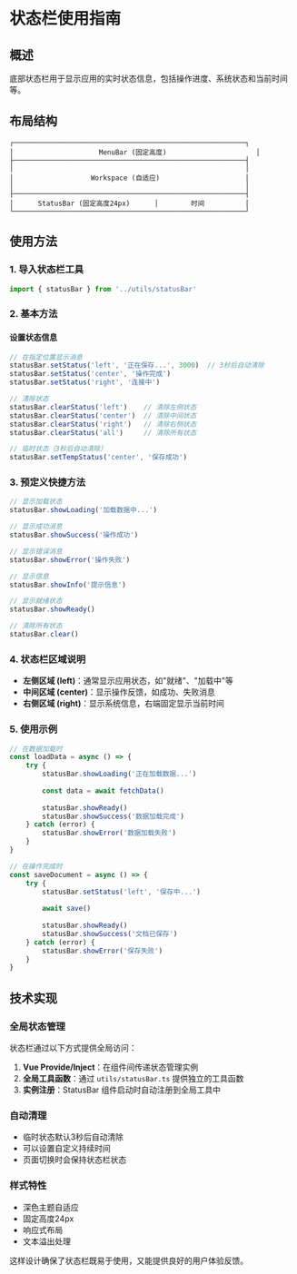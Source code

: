 # 状态栏使用指南

## 概述
底部状态栏用于显示应用的实时状态信息，包括操作进度、系统状态和当前时间等。

## 布局结构
```
┌─────────────────────────────────────────────────────────┐
│                     MenuBar (固定高度)                      │
├─────────────────────────────────────────────────────────┤
│                                                         │
│                   Workspace (自适应)                     │
│                                                         │
├─────────────────────────────────────────────────────────┤
│      StatusBar (固定高度24px)      │        时间          │
└─────────────────────────────────────────────────────────┘
```

## 使用方法

### 1. 导入状态栏工具
```javascript
import { statusBar } from '../utils/statusBar'
```

### 2. 基本方法

#### 设置状态信息
```javascript
// 在指定位置显示消息
statusBar.setStatus('left', '正在保存...', 3000)  // 3秒后自动清除
statusBar.setStatus('center', '操作完成')
statusBar.setStatus('right', '连接中')

// 清除状态
statusBar.clearStatus('left')    // 清除左侧状态
statusBar.clearStatus('center')  // 清除中间状态
statusBar.clearStatus('right')   // 清除右侧状态
statusBar.clearStatus('all')     // 清除所有状态

// 临时状态（3秒后自动清除）
statusBar.setTempStatus('center', '保存成功')
```

### 3. 预定义快捷方法

```javascript
// 显示加载状态
statusBar.showLoading('加载数据中...')

// 显示成功消息
statusBar.showSuccess('操作成功')

// 显示错误消息
statusBar.showError('操作失败')

// 显示信息
statusBar.showInfo('提示信息')

// 显示就绪状态
statusBar.showReady()

// 清除所有状态
statusBar.clear()
```

### 4. 状态栏区域说明

- **左侧区域 (left)**：通常显示应用状态，如"就绪"、"加载中"等
- **中间区域 (center)**：显示操作反馈，如成功、失败消息
- **右侧区域 (right)**：显示系统信息，右端固定显示当前时间

### 5. 使用示例

```javascript
// 在数据加载时
const loadData = async () => {
    try {
        statusBar.showLoading('正在加载数据...')
        
        const data = await fetchData()
        
        statusBar.showReady()
        statusBar.showSuccess('数据加载完成')
    } catch (error) {
        statusBar.showError('数据加载失败')
    }
}

// 在操作完成时
const saveDocument = async () => {
    try {
        statusBar.setStatus('left', '保存中...')
        
        await save()
        
        statusBar.showReady()
        statusBar.showSuccess('文档已保存')
    } catch (error) {
        statusBar.showError('保存失败')
    }
}
```

## 技术实现

### 全局状态管理
状态栏通过以下方式提供全局访问：

1. **Vue Provide/Inject**：在组件间传递状态管理实例
2. **全局工具函数**：通过 `utils/statusBar.ts` 提供独立的工具函数
3. **实例注册**：StatusBar 组件启动时自动注册到全局工具中

### 自动清理
- 临时状态默认3秒后自动清除
- 可以设置自定义持续时间
- 页面切换时会保持状态栏状态

### 样式特性
- 深色主题自适应
- 固定高度24px
- 响应式布局
- 文本溢出处理

这样设计确保了状态栏既易于使用，又能提供良好的用户体验反馈。